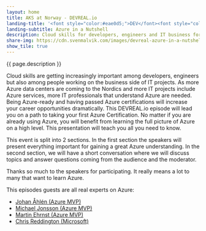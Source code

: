 ```yaml
---
layout: home
title: AKS at Norway - DEVREAL.io
landing-title: '<font style="color:#eae0d5;">DEV</font><font style="color:#C6AC8F;">REAL</font> Episode 4'
landing-subtitle: Azure in a Nutshell
description: Cloud skills for developers, engineers and IT business for increased career opportunities - together with Microsoft and Azure MVPs.
share-img: https://cdn.svenmalvik.com/images/devreal-azure-in-a-nutshell.jpg
show_tile: true
---
```


{{ page.description }}

Cloud skills are getting increasingly important among developers, engineers but also among people working on the business side of IT projects. As more Azure data centers are coming to the Nordics and more IT projects include Azure services, more IT professionals that understand Azure are needed. Being Azure-ready and having passed Azure certifications will increase your career opportunities dramatically. This DEVREAL.io episode will lead you on a path to taking your first Azure Certification. No matter if you are already using Azure, you will benefit from learning the full picture of Azure on a high level. This presentation will teach you all you need to know.

This event is split into 2 sections. In the first section the speakers will present everything important for gaining a great Azure understanding. In the second section, we will have a short conversation where we will discuss topics and answer questions coming from the audience and the moderator.

Thanks so much to the speakers for participating. It really means a lot to many that want to learn Azure.

This episodes guests are all real experts on Azure:

- [Johan Åhlén (Azure MVP)](https://www.linkedin.com/in/jahlen/)
- [Michael Jonsson (Azure MVP)](https://www.linkedin.com/in/michael-jonsson/)
- [Martin Ehrnst (Azure MVP)](https://www.linkedin.com/in/martinehrnst/)
- [Chris Reddington (Microsoft)](https://www.linkedin.com/in/chrisreddington/)
